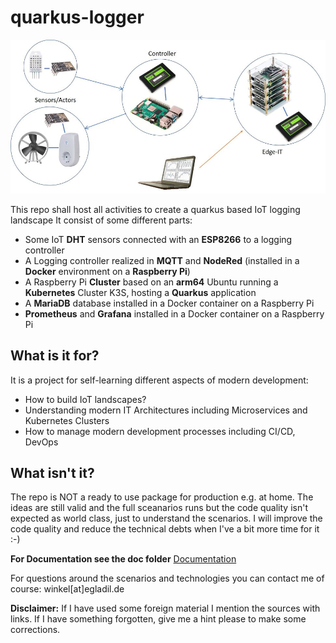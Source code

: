 # quarkus-logger

![Übersicht POC](https://github.com/hdwinkel/quarkus-logger/blob/develop/doc/pictures/DL-overview-poc.jpg "PoC")

This repo shall host all activities to create a quarkus based IoT logging landscape
It consist of some different parts:
* Some IoT **DHT** sensors connected with an **ESP8266** to a logging controller
* A Logging controller realized in **MQTT** and **NodeRed** 
(installed in a **Docker** environment on a **Raspberry Pi**)
* A Raspberry Pi **Cluster** based on an **arm64** Ubuntu running a **Kubernetes** Cluster K3S,
hosting a **Quarkus** application
* A **MariaDB** database installed in a Docker container on a Raspberry Pi
* **Prometheus** and **Grafana** installed in a Docker container on a Raspberry Pi

## What is it for?
It is a project for self-learning different aspects of modern development:

* How to build IoT landscapes?
* Understanding modern IT Architectures including Microservices and Kubernetes Clusters
* How to manage modern development processes including CI/CD, DevOps

## What isn't it?
The repo is NOT a ready to use package for production e.g. at home.
The ideas are still valid and the full sceanarios runs but the code quality isn't expected as world class, just to understand the scenarios.
I will improve the code quality and reduce the technical debts when I've a bit more time for it :-)

**For Documentation see the doc folder**
[Documentation](https://github.com/hdwinkel/quarkus-logger/blob/develop/doc/README.md "Documentation")

For questions around the scenarios and technologies you can contact me of course:
winkel[at]egladil.de

**Disclaimer:**
If I have used some foreign material I mention the sources with links. If I have something forgotten, give me a hint please to make some corrections.



